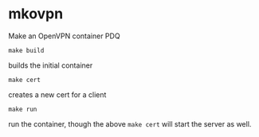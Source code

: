 # mkovpn
Make an OpenVPN container PDQ

`make build`

builds the initial container

`make cert`

creates a new cert for a client

`make run`

run the container, though the above `make cert` will start the server as well.
